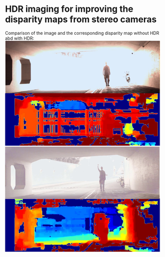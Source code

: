 # HDR imaging for improving the disparity maps from stereo cameras

Comparison of the image and the corresponding disparity map without HDR abd with HDR:
![no_hdr](https://github.com/domi20u/Projects/blob/master/HDR-Depth-Imaging/hdr_off.png) ![with_hdr](https://github.com/domi20u/Projects/blob/master/HDR-Depth-Imaging/hdr_on.png)
